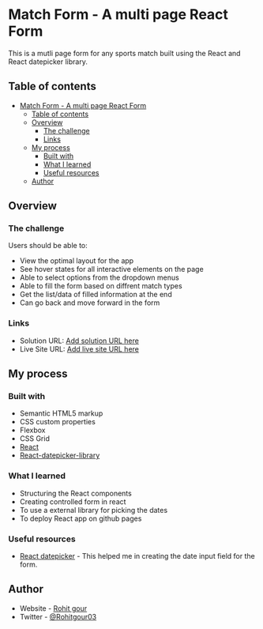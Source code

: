 # Match Form - A multi page React Form

This is a mutli page form for any sports match built using the React and React datepicker library.

## Table of contents

- [Match Form - A multi page React Form](#match-form---a-multi-page-react-form)
  - [Table of contents](#table-of-contents)
  - [Overview](#overview)
    - [The challenge](#the-challenge)
    - [Links](#links)
  - [My process](#my-process)
    - [Built with](#built-with)
    - [What I learned](#what-i-learned)
    - [Useful resources](#useful-resources)
  - [Author](#author)



## Overview

### The challenge

Users should be able to:

- View the optimal layout for the app
- See hover states for all interactive elements on the page
- Able to select options from the dropdown menus
- Able to fill the form based on diffrent match types
- Get the list/data of filled information at the end
- Can go back and move forward in the form

### Links

- Solution URL: [Add solution URL here](https://github.com/Rohitgour03/A-match-form-using-React)
- Live Site URL: [Add live site URL here](https://rohitgour03.github.io/A-match-form-using-React)

## My process

### Built with

- Semantic HTML5 markup
- CSS custom properties
- Flexbox
- CSS Grid
- [React](https://reactjs.org/)
- [React-datepicker-library](https://www.npmjs.com/package/react-datepicker)

### What I learned

- Structuring the React components
- Creating controlled form in react
- To use a external library for picking the dates
- To deploy React app on github pages

### Useful resources

- [React datepicker](https://www.npmjs.com/package/react-datepicker) - This helped me in creating the date input field for the form.
## Author

- Website - [Rohit gour](https://github.com/Rohitgour03)
- Twitter - [@Rohitgour03](https://www.twitter.com/Rohitgour03)